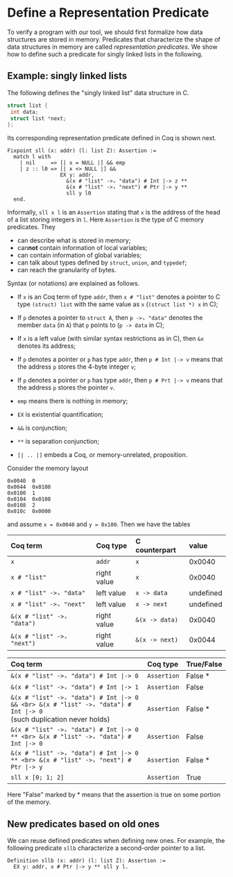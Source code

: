 # Define a Representation Predicate

To verify a program with our tool, we should first formalize how data structures are stored in memory. Predicates that characterize the shape of data structures in memory are called *representation predicates*. We show how to define such a predicate for singly linked lists in the following.

## Example: singly linked lists

The following defines the "singly linked list" data structure in C.

```c
struct list {
 int data;
 struct list *next;
};
```

Its corresponding representation predicate defined in Coq is shown next.

```Coq
Fixpoint sll (x: addr) (l: list Z): Assertion :=
  match l with
    | nil     => [| x = NULL |] && emp
    | z :: l0 => [| x <> NULL |] &&
                 EX y: addr,
                   &(x # "list" ->ₛ "data") # Int |-> z ** 
                   &(x # "list" ->ₛ "next") # Ptr |-> y **
                   sll y l0
  end.
```

Informally, `sll x l` is an `Assertion` stating that `x` is the address of the head of a list storing integers in `l`. Here `Assertion` is the type of C memory predicates. They

- can describe what is stored in memory;
- can**not** contain information of local variables;
- can contain information of global variables;
- can talk about types defined by `struct`, `union`, and `typedef`;
- can reach the granularity of bytes.

Syntax (or notations) are explained as follows.

- If `x` is an Coq term of type `addr`, then `x # "list"` denotes a pointer to C type `(struct) list` with the same value as `x` (`(struct list *) x` in C);
- If `p` denotes a pointer to `struct A`, then `p ->ₛ "data"` denotes the member `data` (in `A`) that `p` points to (`p -> data` in C);
- If `x` is a left value (with similar syntax restrictions as in C), then `&x` denotes its address;
- If `p` denotes a pointer or `p` has type `addr`, then `p # Int |-> v` means that the address `p` stores the 4-byte integer `v`;
- If `p` denotes a pointer or `p` has type `addr`, then `p # Prt |-> v` means that the address `p` stores the pointer `v`.

- `emp` means there is nothing in memory;
- `EX` is existential quantification;
- `&&` is conjunction;
- `**` is separation conjunction;
- `[| .. |]` embeds a Coq, or memory-unrelated, proposition.

Consider the memory layout

```
0x0040  0
0x0044  0x0100
0x0100  1
0x0104  0x0108
0x0108  2
0x010c  0x0000
```

and assume `x = 0x0040` and `y = 0x100`. Then we have the tables

| Coq term                   | Coq type    | C counterpart  | value     |
|:---------------------------|:------------|:---------------|:----------|
| `x`                        | `addr`      | `x`            | 0x0040    |
| `x # "list"`               | right value | `x`            | 0x0040    |
| `x # "list" ->ₛ "data"`    | left value  | `x -> data`    | undefined |
| `x # "list" ->ₛ "next"`    | left value  | `x -> next`    | undefined |
| `&(x # "list" ->ₛ "data")` | right value | `&(x -> data)` | 0x0040    |
| `&(x # "list" ->ₛ "next")` | right value | `&(x -> next)` | 0x0044    |

| Coq term                                                                                                                | Coq type    | True/False |
|:------------------------------------------------------------------------------------------------------------------------|:------------|:-----------|
| `&(x # "list" ->ₛ "data") # Int \|-> 0`                                                                                 | `Assertion` | False \*   |
| `&(x # "list" ->ₛ "data") # Int \|-> 1`                                                                                 | `Assertion` | False      |
| `&(x # "list" ->ₛ "data") # Int \|-> 0 && <br> &(x # "list" ->ₛ "data") # Int \|-> 0`<br>(such duplication never holds) | `Assertion` | False \*   |
| `&(x # "list" ->ₛ "data") # Int \|-> 0 ** <br> &(x # "list" ->ₛ "data") # Int \|-> 0`                                   | `Assertion` | False      |
| `&(x # "list" ->ₛ "data") # Int \|-> 0 ** <br> &(x # "list" ->ₛ "next") # Ptr \|-> y`                                   | `Assertion` | False \*   |
| `sll x [0; 1; 2]`                                                                                                       | `Assertion` | True       |

Here "False" marked by \* means that the assertion is true on some portion of the memory.

## New predicates based on old ones

We can reuse defined predicates when defining new ones. For example, the following predicate `sllb` characterize a second-order pointer to a list.

```
Definition sllb (x: addr) (l: list Z): Assertion :=
  EX y: addr, x # Ptr |-> y ** sll y l.
```
